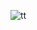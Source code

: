 ![tt](https://github.com/Jananisankar21419/resume-app/assets/75440572/fab3c7bc-f555-468c-a40c-c14f8025c323)
